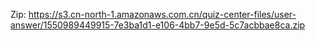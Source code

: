 Zip: https://s3.cn-north-1.amazonaws.com.cn/quiz-center-files/user-answer/1550989449915-7e3ba1d1-e106-4bb7-9e5d-5c7acbbae8ca.zip
